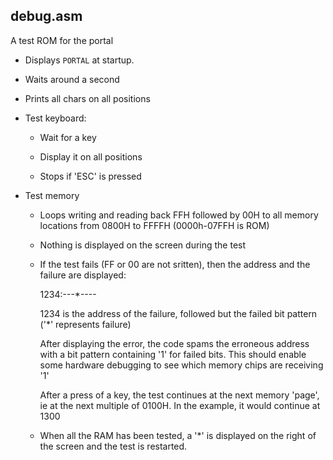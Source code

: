 
## debug.asm

A test ROM for the portal

- Displays ``PORTAL`` at startup.

- Waits around a second

- Prints all chars on all positions

- Test keyboard:

	- Wait for a key

	- Display it on all positions

	- Stops if 'ESC' is pressed

- Test memory

	- Loops writing and reading back FFH followed by 00H to all memory locations from 0800H to FFFFH (0000h-07FFH is ROM)
	
	- Nothing is displayed on the screen during the test

	- If the test fails (FF or 00 are not sritten), then the address and the failure are displayed:

		1234:---*----

		1234 is the address of the failure, followed but the failed bit pattern ('*' represents failure)

		After displaying the error, the code spams the erroneous address with a bit pattern containing '1' for failed bits. This should enable some hardware debugging to see which memory chips are receiving '1'

		After a press of a key, the test continues at the next memory 'page', ie at the next multiple of 0100H. In the example, it would continue at 1300
	
	- When all the RAM has been tested, a '*' is displayed on the right of the screen and the test is restarted.

